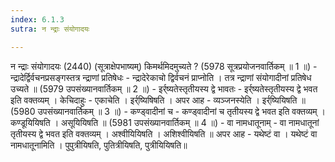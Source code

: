 ```yaml
---
index: 6.1.3
sutra: न न्द्राः संयोगादयः

---
```

 न न्द्राः संयोगादयः (2440) (सूत्राक्षेपभाष्यम्) किमर्थमिदमुच्यते ? (5978 सूत्रप्रयोजनवार्तिकम् ॥ 1 ॥) - न्द्रादेर्द्विर्वचनप्रसङ्गस्तत्र न्द्राणां प्रतिषेधः - न्द्रादेरेकाचो द्विर्वचनं प्राप्नोति । तत्र न्द्राणां संयोगादीनां प्रतिषेध उच्यते ॥ (5979 उपसंख्यानवार्तिकम् ॥ 2 ॥) - इर्र्ष्यतेस्तृतीयस्य द्वे भावतः - इर्र्ष्यतेस्तृतीयस्य द्वे भवत इति वक्तव्यम् । केचिदाहुः  -  एकाचेति । इर्र्ष्यिषिषति । अपर आह  -  व्यञ्जनस्येति । इर्र्ष्यियिषति ॥ (5980 उपसंख्यानवार्तिकम् ॥ 3 ॥) - कण्ड्वादीनां च - कण्ड्वादीनां च तृतीयस्य द्वे भवत इति वक्तव्यम् । कण्डूयियिषति । असूयियिषति ॥ (5981 उपसंख्यानवार्तिकम् ॥ 4 ॥) - वा नामधातूनाम् - वा नामधातूनां तृतीयस्य द्वे भवत इति वक्तव्यम् । अश्वीयियिषति । अशिश्वीयिषति ॥ अपर आह  -  यथेष्टं वा । यथेष्टं वा नामधातूनामिति । पुपुत्रीयिषति, पुतित्रीयिषति, पुत्रीयियिषति॥ 